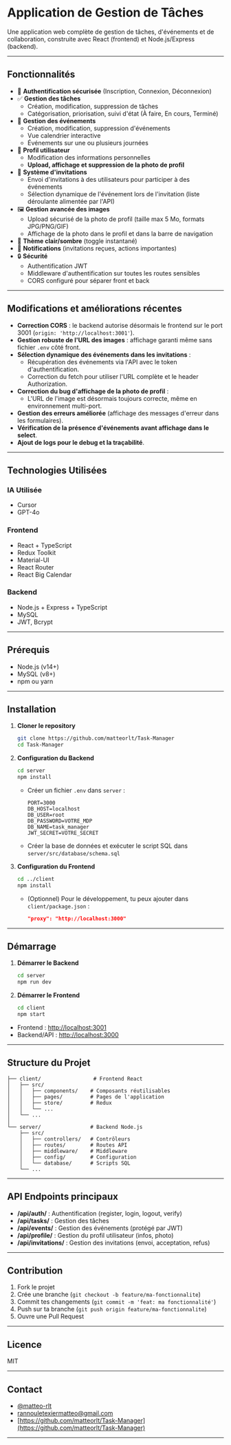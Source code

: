 # Application de Gestion de Tâches

Une application web complète de gestion de tâches, d'événements et de collaboration, construite avec React (frontend) et Node.js/Express (backend).

---

## Fonctionnalités

- 🔐 **Authentification sécurisée** (Inscription, Connexion, Déconnexion)
- ✅ **Gestion des tâches**
  - Création, modification, suppression de tâches
  - Catégorisation, priorisation, suivi d'état (À faire, En cours, Terminé)
- 📅 **Gestion des événements**
  - Création, modification, suppression d'événements
  - Vue calendrier interactive
  - Événements sur une ou plusieurs journées
- 👤 **Profil utilisateur**
  - Modification des informations personnelles
  - **Upload, affichage et suppression de la photo de profil**
- 📩 **Système d'invitations**
  - Envoi d'invitations à des utilisateurs pour participer à des événements
  - Sélection dynamique de l'événement lors de l'invitation (liste déroulante alimentée par l'API)
- 🖼️ **Gestion avancée des images**
  - Upload sécurisé de la photo de profil (taille max 5 Mo, formats JPG/PNG/GIF)
  - Affichage de la photo dans le profil et dans la barre de navigation
- 🌙 **Thème clair/sombre** (toggle instantané)
- 🔔 **Notifications** (invitations reçues, actions importantes)
- 🔒 **Sécurité**
  - Authentification JWT
  - Middleware d'authentification sur toutes les routes sensibles
  - CORS configuré pour séparer front et back

---

## Modifications et améliorations récentes

- **Correction CORS** : le backend autorise désormais le frontend sur le port 3001 (`origin: 'http://localhost:3001'`).
- **Gestion robuste de l'URL des images** : affichage garanti même sans fichier `.env` côté front.
- **Sélection dynamique des événements dans les invitations** :  
  - Récupération des événements via l'API avec le token d'authentification.
  - Correction du fetch pour utiliser l'URL complète et le header Authorization.
- **Correction du bug d'affichage de la photo de profil** :  
  - L'URL de l'image est désormais toujours correcte, même en environnement multi-port.
- **Gestion des erreurs améliorée** (affichage des messages d'erreur dans les formulaires).
- **Vérification de la présence d'événements avant affichage dans le select**.
- **Ajout de logs pour le debug et la traçabilité**.

---

## Technologies Utilisées

### IA Utilisée
- Cursor
- GPT-4o

### Frontend
- React + TypeScript
- Redux Toolkit
- Material-UI
- React Router
- React Big Calendar

### Backend
- Node.js + Express + TypeScript
- MySQL
- JWT, Bcrypt

---

## Prérequis

- Node.js (v14+)
- MySQL (v8+)
- npm ou yarn

---

## Installation

1. **Cloner le repository**
   ```bash
   git clone https://github.com/matteorlt/Task-Manager
   cd Task-Manager
   ```

2. **Configuration du Backend**
   ```bash
   cd server
   npm install
   ```
   - Créer un fichier `.env` dans `server` :
     ```
     PORT=3000
     DB_HOST=localhost
     DB_USER=root
     DB_PASSWORD=VOTRE_MDP
     DB_NAME=task_manager
     JWT_SECRET=VOTRE_SECRET
     ```
   - Créer la base de données et exécuter le script SQL dans `server/src/database/schema.sql`

3. **Configuration du Frontend**
   ```bash
   cd ../client
   npm install
   ```
   - (Optionnel) Pour le développement, tu peux ajouter dans `client/package.json` :
     ```json
     "proxy": "http://localhost:3000"
     ```

---

## Démarrage

1. **Démarrer le Backend**
   ```bash
   cd server
   npm run dev
   ```

2. **Démarrer le Frontend**
   ```bash
   cd client
   npm start
   ```

- Frontend : [http://localhost:3001](http://localhost:3001)
- Backend/API : [http://localhost:3000](http://localhost:3000)

---

## Structure du Projet

```
├── client/                 # Frontend React
│   ├── src/
│   │   ├── components/    # Composants réutilisables
│   │   ├── pages/         # Pages de l'application
│   │   ├── store/         # Redux
│   │   └── ...
│   └── ...
│
└── server/                # Backend Node.js
    ├── src/
    │   ├── controllers/   # Contrôleurs
    │   ├── routes/        # Routes API
    │   ├── middleware/    # Middleware
    │   ├── config/        # Configuration
    │   └── database/      # Scripts SQL
    └── ...
```

---

## API Endpoints principaux

- **/api/auth/** : Authentification (register, login, logout, verify)
- **/api/tasks/** : Gestion des tâches
- **/api/events/** : Gestion des événements (protégé par JWT)
- **/api/profile/** : Gestion du profil utilisateur (infos, photo)
- **/api/invitations/** : Gestion des invitations (envoi, acceptation, refus)

---

## Contribution

1. Fork le projet
2. Crée une branche (`git checkout -b feature/ma-fonctionnalite`)
3. Commit tes changements (`git commit -m 'feat: ma fonctionnalité'`)
4. Push sur ta branche (`git push origin feature/ma-fonctionnalite`)
5. Ouvre une Pull Request

---

## Licence

MIT

---

## Contact

- [@matteo-rlt](https://www.linkedin.com/in/matteo-rlt/)  
- rannouletexiermatteo@gmail.com  
- [https://github.com/matteorlt/Task-Manager](https://github.com/matteorlt/Task-Manager)

---
